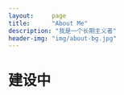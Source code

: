```yaml
---
layout:     page
title:      "About Me"
description: "我是一个长期主义者"
header-img: "img/about-bg.jpg"
---
```


# 建设中